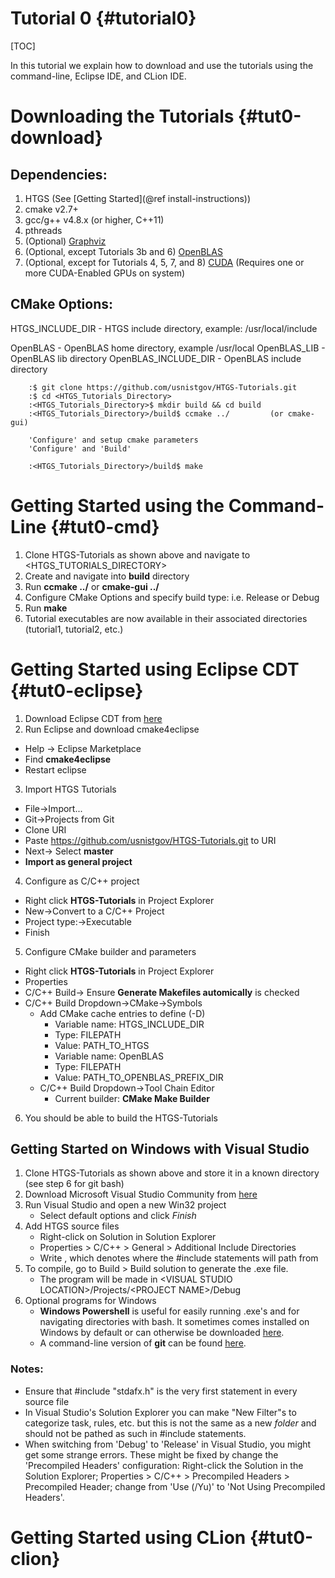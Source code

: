 Tutorial 0 {#tutorial0}
========
[TOC]

In this tutorial we explain how to download and use the tutorials using the command-line, Eclipse IDE, and CLion IDE.

Downloading the Tutorials {#tut0-download}
=======

## Dependencies: ##
1. HTGS (See [Getting Started](@ref install-instructions))
2. cmake v2.7+
3. gcc/g++ v4.8.x (or higher, C++11)
4. pthreads
5. (Optional) [Graphviz](http://www.graphviz.org/)
6. (Optional, except Tutorials 3b and 6) [OpenBLAS](http://www.openblas.net/)
7. (Optional, except for Tutorials 4, 5, 7, and 8) [CUDA](https://developer.nvidia.com/cuda-downloads) (Requires one or more CUDA-Enabled GPUs on system)

## CMake Options: ##
HTGS_INCLUDE_DIR - HTGS include directory, example: /usr/local/include

OpenBLAS - OpenBLAS home directory, example /usr/local
OpenBLAS_LIB - OpenBLAS lib directory
OpenBLAS_INCLUDE_DIR - OpenBLAS include directory

~~~~~~~~~~~~~~~~~~~~~
    :$ git clone https://github.com/usnistgov/HTGS-Tutorials.git
    :$ cd <HTGS_Tutorials_Directory>
    :<HTGS_Tutorials_Directory>$ mkdir build && cd build
    :<HTGS_Tutorials_Directory>/build$ ccmake ../         (or cmake-gui)

    'Configure' and setup cmake parameters
    'Configure' and 'Build'

    :<HTGS_Tutorials_Directory>/build$ make
~~~~~~~~~~~~~~~~~~~~~

Getting Started using the Command-Line {#tut0-cmd}
======
1. Clone HTGS-Tutorials as shown above and navigate to \<HTGS\_TUTORIALS\_DIRECTORY>
2. Create and navigate into **build** directory
3. Run **ccmake ../** or **cmake-gui ../**
4. Configure CMake Options and specify build type: i.e. Release or Debug
5. Run **make**
6. Tutorial executables are now available in their associated directories (tutorial1, tutorial2, etc.)

Getting Started using Eclipse CDT {#tut0-eclipse}
======
1. Download Eclipse CDT from [here](https://eclipse.org/cdt/)
2. Run Eclipse and download cmake4eclipse
  - Help -> Eclipse Marketplace
  - Find **cmake4eclipse**
  - Restart eclipse
3. Import HTGS Tutorials
  - File->Import...
  - Git->Projects from Git
  - Clone URI
  - Paste https://github.com/usnistgov/HTGS-Tutorials.git to URI
  - Next-> Select **master**
  - **Import as general project**
4. Configure as C/C++ project
  - Right click **HTGS-Tutorials** in Project Explorer
  - New->Convert to a C/C++ Project
  - Project type:->Executable
  - Finish
5. Configure CMake builder and parameters
  - Right click **HTGS-Tutorials** in Project Explorer
  - Properties
  - C/C++ Build-> Ensure **Generate Makefiles automically** is checked
  - C/C++ Build Dropdown->CMake->Symbols
    + Add CMake cache entries to define (-D)
      - Variable name: HTGS_INCLUDE_DIR
      - Type: FILEPATH
      - Value: PATH_TO_HTGS
      - Variable name: OpenBLAS
      - Type: FILEPATH
      - Value: PATH_TO_OPENBLAS_PREFIX_DIR
    + C/C++ Build Dropdown->Tool Chain Editor
      - Current builder: **CMake Make Builder**
6. You should be able to build the HTGS-Tutorials

## Getting Started on Windows with Visual Studio

1. Clone HTGS-Tutorials as shown above and store it in a known directory (see step 6 for git bash)
2. Download Microsoft Visual Studio Community from  [here](https://www.visualstudio.com/downloads/)
3. Run Visual Studio and open a new Win32 project
      - Select default options and click *Finish*
4. Add HTGS source files
      - Right-click on Solution in Solution Explorer
      - Properties > C/C++ > General > Additional Include Directories
      - Write <HTGS source directory>, which denotes where the #include statements will path from
5. To compile, go to Build > Build solution to generate the .exe file.
      - The program will be made in \<VISUAL STUDIO LOCATION\>/Projects/\<PROJECT NAME\>/Debug
6. Optional programs for Windows
      - **Windows Powershell** is useful for easily running .exe's and for navigating directories with bash. It sometimes comes installed on Windows by default or can otherwise be downloaded [here](https://msdn.microsoft.com/en-us/powershell/scripting/setup/installing-windows-powershell).
      - A command-line version of **git** can be found [here](https://git-scm.com/downloads).

### Notes:
- Ensure that #include "stdafx.h" is the very first statement in every source file
- In Visual Studio's Solution Explorer you can make "New Filter"s to categorize task, rules, etc. but this is not the same as a new *folder* and should not be pathed as such in #include statements.
- When switching from 'Debug' to 'Release' in Visual Studio, you might get some strange errors. These might be fixed by change the 'Precompiled Headers' configuration: Right-click the Solution in the Solution Explorer; Properties > C/C++ > Precompiled Headers > Precompiled Header; change from 'Use (/Yu)' to 'Not Using Precompiled Headers'.

Getting Started using CLion {#tut0-clion}
=====

